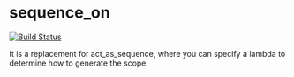 # sequence_on

[![Build Status](https://travis-ci.org/qonto/sequence_on.svg?branch=master)](https://travis-ci.org/qonto/sequence_on)

It is a replacement for act_as_sequence, where you can specify a lambda to determine how to generate the scope.
